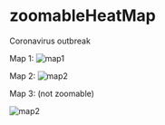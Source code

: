 # zoomableHeatMap
Coronavirus outbreak

Map 1:
![map1](https://github.com/dizzySummer/zoomableHeatMap/blob/master/1.png?raw=true)


Map 2:
![map2](https://github.com/dizzySummer/zoomableHeatMap/blob/master/2.png?raw=true)

Map 3: (not zoomable)

![map2](https://github.com/dizzySummer/zoomableHeatMap/blob/master/3.png?raw=true)
